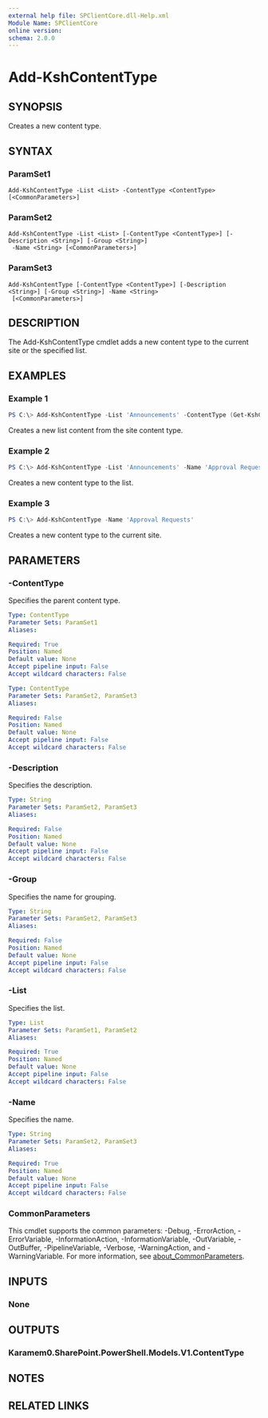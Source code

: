 ```yaml
---
external help file: SPClientCore.dll-Help.xml
Module Name: SPClientCore
online version:
schema: 2.0.0
---
```


# Add-KshContentType

## SYNOPSIS
Creates a new content type.

## SYNTAX

### ParamSet1
```
Add-KshContentType -List <List> -ContentType <ContentType> [<CommonParameters>]
```

### ParamSet2
```
Add-KshContentType -List <List> [-ContentType <ContentType>] [-Description <String>] [-Group <String>]
 -Name <String> [<CommonParameters>]
```

### ParamSet3
```
Add-KshContentType [-ContentType <ContentType>] [-Description <String>] [-Group <String>] -Name <String>
 [<CommonParameters>]
```

## DESCRIPTION
The Add-KshContentType cmdlet adds a new content type to the current site or the specified list.

## EXAMPLES

### Example 1
```powershell
PS C:\> Add-KshContentType -List 'Announcements' -ContentType (Get-KshContentType -Identity '0x0100EFB1758564C77D448177233D1199B912')
```

Creates a new list content from the site content type.

### Example 2
```powershell
PS C:\> Add-KshContentType -List 'Announcements' -Name 'Approval Requests'
```

Creates a new content type to the list.

### Example 3
```powershell
PS C:\> Add-KshContentType -Name 'Approval Requests'
```

Creates a new content type to the current site.

## PARAMETERS

### -ContentType
Specifies the parent content type.

```yaml
Type: ContentType
Parameter Sets: ParamSet1
Aliases:

Required: True
Position: Named
Default value: None
Accept pipeline input: False
Accept wildcard characters: False
```

```yaml
Type: ContentType
Parameter Sets: ParamSet2, ParamSet3
Aliases:

Required: False
Position: Named
Default value: None
Accept pipeline input: False
Accept wildcard characters: False
```

### -Description
Specifies the description.

```yaml
Type: String
Parameter Sets: ParamSet2, ParamSet3
Aliases:

Required: False
Position: Named
Default value: None
Accept pipeline input: False
Accept wildcard characters: False
```

### -Group
Specifies the name for grouping.

```yaml
Type: String
Parameter Sets: ParamSet2, ParamSet3
Aliases:

Required: False
Position: Named
Default value: None
Accept pipeline input: False
Accept wildcard characters: False
```

### -List
Specifies the list.

```yaml
Type: List
Parameter Sets: ParamSet1, ParamSet2
Aliases:

Required: True
Position: Named
Default value: None
Accept pipeline input: False
Accept wildcard characters: False
```

### -Name
Specifies the name.

```yaml
Type: String
Parameter Sets: ParamSet2, ParamSet3
Aliases:

Required: True
Position: Named
Default value: None
Accept pipeline input: False
Accept wildcard characters: False
```

### CommonParameters
This cmdlet supports the common parameters: -Debug, -ErrorAction, -ErrorVariable, -InformationAction, -InformationVariable, -OutVariable, -OutBuffer, -PipelineVariable, -Verbose, -WarningAction, and -WarningVariable. For more information, see [about_CommonParameters](http://go.microsoft.com/fwlink/?LinkID=113216).

## INPUTS

### None

## OUTPUTS

### Karamem0.SharePoint.PowerShell.Models.V1.ContentType

## NOTES

## RELATED LINKS

